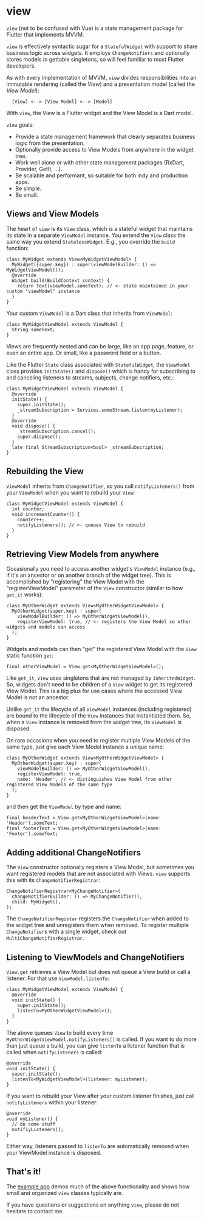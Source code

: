 # view

`view` (not to be confused with Vue) is a state management package for Flutter that implements MVVM. 

`view` is effectively syntactic sugar for a `StatefulWidget` with support to share business logic across widgets. It employs `ChangeNotifiers` and optionally stores models in gettable singletons, so will feel familiar to most Flutter developers.

As with every implementation of MVVM, `view` divides responsibilities into an immutable rendering (called the *View*) and a presentation model (called the *View Model*):

      [View] <--> [View Model] <--> [Model]

With `view`, the View is a Flutter widget and the View Model is a Dart model. 

`view` goals:
- Provide a state management framework that clearly separates business logic from the presentation.
- Optionally provide access to View Models from anywhere in the widget tree.
- Work well alone or with other state management packages (RxDart, Provider, GetIt, ...).
- Be scalable and performant, so suitable for both indy and production apps.
- Be simple.
- Be small.

## Views and View Models

The heart of `view` is its `View` class, which is a stateful widget that maintains its state in a separate `ViewModel` instance. You extend the `View` class the same way you extend `StatelessWidget`. E.g., you override the `build` function:

    class MyWidget extends View<MyWidgetViewModel> {
      MyWidget({super.key}) : super(viewModelBuilder: () => MyWidgetViewModel());
      @override
      Widget build(BuildContext context) {
        return Text(viewModel.someText); // <- state maintained in your custom "viewModel" instance
      }
    }

Your custom `ViewModel` is a Dart class that inherits from `ViewModel`:

    class MyWidgetViewModel extends ViewModel {
      String someText;
    }

Views are frequently nested and can be large, like an app page, feature, or even an entire app. Or small, like a password field or a button.

Like the Flutter `State` class associated with `StatefulWidget`, the `ViewModel` class provides `initState()` and `dispose()` which is handy for subscribing to and canceling listeners to streams, subjects, change notifiers, etc.:

    class MyWidgetViewModel extends ViewModel {
      @override
      initState() {
        super.initState();
        _streamSubscription = Services.someStream.listen(myListener);
      }
      @override
      void dispose() {
        _streamSubscription.cancel();
        super.dispose();
      }
      late final StreamSubscription<bool> _streamSubscription;
    }

## Rebuilding the View

`ViewModel` inherits from `ChangeNotifier`, so you call `notifyListeners()` from your `ViewModel` when you want to rebuild your `View`:

    class MyWidgetViewModel extends ViewModel {
      int counter;
      void incrementCounter() {
        counter++;
        notifyListeners(); // <- queues View to rebuild
      }
    }

## Retrieving View Models from anywhere

Occasionally you need to access another widget's `ViewModel` instance (e.g., if it's an ancestor or on another branch of the widget tree). This is accomplished by "registering" the View Model with the "registerViewModel" parameter of the `View` constructor (similar to how `get_it` works):

    class MyOtherWidget extends View<MyOtherWidgetViewModel> {
      MyOtherWidget(super.key) : super(
        viewModelBuilder: () => MyOtherWidgetViewModel(),
        registerViewModel: true, // <- registers the View Model so other widgets and models can access
      );
    }

Widgets and models can then "get" the registered View Model with the `View` static function `get`:

    final otherViewModel = View.get<MyOtherWidgetViewModel>();

Like `get_it`, `view` uses singletons that are not managed by `InheritedWidget`. So, widgets don't need to be children of a `View` widget to get its registered View Model. This is a big plus for use cases where the accessed View Model is not an ancestor.

Unlike `get_it` the lifecycle of all `ViewModel` instances (including registered) are bound to the lifecycle of the `View` instances that instantiated them. So, when a `View` instance is removed from the widget tree, its `ViewModel` is disposed.

On rare occasions when you need to register multiple View Models of the same type, just give each View Model instance a unique name:

    class MyOtherWidget extends View<MyOtherWidgetViewModel> {
      MyOtherWidget(super.key) : super(
        viewModelBuilder: () => MyOtherWidgetViewModel(),
        registerViewModel: true,
        name: 'Header', // <- distinguishes View Model from other registered View Models of the same type
      );
    }

and then get the `ViewModel` by type and name:

    final headerText = View.get<MyOtherWidgetViewModel>(name: 'Header').someText;
    final footerText = View.get<MyOtherWidgetViewModel>(name: 'Footer').someText;

## Adding additional ChangeNotifiers 

The `View` constructor optionally registers a View Model, but sometimes you want registered models that are not associated with Views. `view` supports this with its `ChangeNotifierRegistrar`:

    ChangeNotifierRegistrar<MyChangeNotifier>(
      changeNotifierBuilder: () => MyChangeNotifier(),
      child: MyWidget(),
    );

The `ChangeNotifierRegistar` registers the `ChangeNotifier` when added to the widget tree and unregisters them when removed. To register multiple `ChangeNotifier`s with a single widget, check out `MultiChangeNotifierRegistrar`.

## Listening to ViewModels and ChangeNotifiers

`View.get` retrieves a View Model but does not queue a View build or call a listener. For that use `ViewModel.listenTo`:

    class MyWidgetViewModel extends ViewModel {
      @override
      void initState() {
        super.initState();
        listenTo<MyOtherWidgetViewModel>();
      }
    }

The above queues `View` to build every time `MyOtherWidgetViewModel.notifyListeners()` is called. If you want to do more than just queue a build, you can give `listenTo` a listener function that is called when `notifyListeners` is called:

    @override
    void initState() {
      super.initState();
      listenTo<MyWidgetViewModel>(listener: myListener);
    }

If you want to rebuild your View after your custom listener finishes, just call `notifyListeners` within your listener:

    @override
    void myListener() {
      // do some stuff
      notifiyListeners(); 
    }

Either way, listeners passed to `listenTo` are automatically removed when your ViewModel instance is disposed.

## That's it! 

The [example app](https://github.com/buttonsrtoys/view/tree/main/example) demos much of the above functionality and shows how small and organized `view` classes typically are.

If you have questions or suggestions on anything `view`, please do not hesitate to contact me.